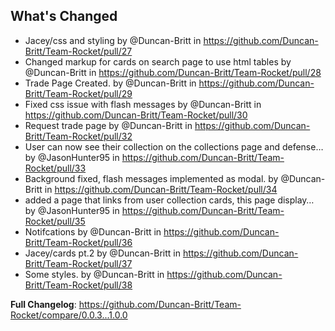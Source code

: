 ## What's Changed
* Jacey/css and styling by @Duncan-Britt in https://github.com/Duncan-Britt/Team-Rocket/pull/27
* Changed markup for cards on search page to use html tables by @Duncan-Britt in https://github.com/Duncan-Britt/Team-Rocket/pull/28
* Trade Page Created. by @Duncan-Britt in https://github.com/Duncan-Britt/Team-Rocket/pull/29
* Fixed css issue with flash messages by @Duncan-Britt in https://github.com/Duncan-Britt/Team-Rocket/pull/30
* Request trade page by @Duncan-Britt in https://github.com/Duncan-Britt/Team-Rocket/pull/32
* User can now see their collection on the collections page and defense… by @JasonHunter95 in https://github.com/Duncan-Britt/Team-Rocket/pull/33
* Background fixed, flash messages implemented as modal. by @Duncan-Britt in https://github.com/Duncan-Britt/Team-Rocket/pull/34
* added a page that links from user collection cards, this page display… by @JasonHunter95 in https://github.com/Duncan-Britt/Team-Rocket/pull/35
* Notifcations by @Duncan-Britt in https://github.com/Duncan-Britt/Team-Rocket/pull/36
* Jacey/cards pt.2 by @Duncan-Britt in https://github.com/Duncan-Britt/Team-Rocket/pull/37
* Some styles. by @Duncan-Britt in https://github.com/Duncan-Britt/Team-Rocket/pull/38


**Full Changelog**: https://github.com/Duncan-Britt/Team-Rocket/compare/0.0.3...1.0.0
